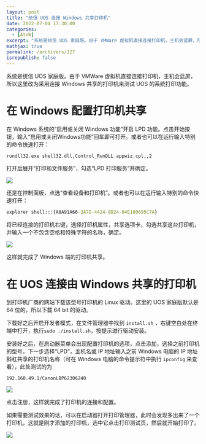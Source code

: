 ```yaml
---
layout: post
title: "统信 UOS 连接 Windows 共享打印机"
date: 2022-07-04 17:30:00
categories: 
  - [AtoW]
excerpt: "系统是统信 UOS 家庭版。由于 VMWare 虚拟机直接连接打印机，主机会蓝屏，所以这里改为采用连接 Windows 共享的打印机来测试 UOS 的系统打印功能。"
mathjax: true
permalink: /archivers/127
isrepublish: false
---
```


系统是统信 UOS 家庭版。由于 VMWare 虚拟机直接连接打印机，主机会蓝屏，所以这里改为采用连接 Windows 共享的打印机来测试 UOS 的系统打印功能。

# 在 Windows 配置打印机共享

在 Windows 系统的“启用或关闭 Windows 功能”开启 LPD 功能。点击开始按钮，输入“启用或关闭Windows功能”回车即可打开。或者也可以在运行输入特别的命令快速打开：

```bat
rundll32.exe shell32.dll,Control_RunDLL appwiz.cpl,,2
```

打开后展开“打印和文件服务”，勾选“LPD 打印服务”并确定。

![](https://images.weserv.nl/?url=https://img-blog.csdnimg.cn/fa50a9881365472e8cfc876c0c75bff4.png)

还是在控制面板，点选“查看设备和打印机”。或者也可以在运行输入特别的命令快速打开：

```bat
explorer shell:::{A8A91A66-3A7D-4424-8D24-04E180695C7A}
```

将已经连接的打印机右键，选择打印机属性，共享选项卡，勾选共享这台打印机，并输入一个不包含空格和特殊字符的名称，确定。

![](https://images.weserv.nl/?url=https://img-blog.csdnimg.cn/ce71937fdf594be58e46624984506dc1.png)

这样就完成了 Windows 端的打印机共享。

# 在 UOS 连接由 Windows 共享的打印机

到打印机厂商的网站下载该型号打印机的 Linux 驱动。这里的 UOS 家庭版默认是 64 位的，所以下载 64 bit 的驱动。

下载好之后开启开发者模式，在文件管理器中找到 ```install.sh``` ，右键空白处在终端中打开，执行```sudo ./install.sh```，按提示进行驱动安装。

安装好之后，在启动器菜单会出现配置打印机的选项，点击添加，选择之前打印机的型号，下一步选择“LPD”，主机名或 IP 地址输入之前 Windows 电脑的 IP 地址斜杠共享的打印机名称（可在 Windows 电脑的命令提示符中执行 ```ipconfig``` 来查看），此处测试的为

```
192.168.49.1/CanonLBP62306240
```

![](https://images.weserv.nl/?url=https://img-blog.csdnimg.cn/572e4e1178a448649ed1c8fc0082d435.png)

点击注册，这样就完成了打印机的连接和配置。

如果需要测试效果的话，可以在启动器打开打印管理器，此时会发现多出来了一个打印机，这就是刚才添加的打印机，选中它点击打印测试页，然后就开始打印了。

![](https://images.weserv.nl/?url=https://img-blog.csdnimg.cn/ab238525f8984600a00587c55b1d288f.png)